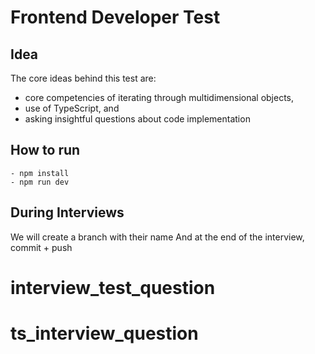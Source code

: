 # Frontend Developer Test

## Idea

The core ideas behind this test are:

- core competencies of iterating through multidimensional objects,
- use of TypeScript, and
- asking insightful questions about code implementation

## How to run

```
- npm install
- npm run dev
```

## During Interviews

We will create a branch with their name
And at the end of the interview, commit + push
# interview_test_question
# ts_interview_question
